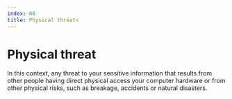 ```yaml
---
index: 88
title: Physical threat<
---
```

# Physical threat

In this context, any threat to your sensitive information that results from other people having direct physical access your computer hardware or from other physical risks, such as breakage, accidents or natural disasters.
